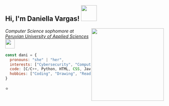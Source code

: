 <h2> Hi, I'm Daniella Vargas! <img src="https://media.giphy.com/media/mGcNjsfWAjY5AEZNw6/giphy.gif" width="50"></h2>
<img align='right' src="https://art.pixilart.com/sr2712ab0b35ecd.gif" width="230">
<p><em>Computer Science sophomore at <a href="https://www.upc.edu.pe/en/">Peruvian University of Applied Sciences </a><img src="https://media.giphy.com/media/fYSnHlufseco8Fh93Z/giphy.gif" width="30"></br>
</em></p>

```javascript
const dani = {
  pronouns: "she" | "her",
  interests: ["Cybersecurity", "Computer Architecture"],
  code: [C/C++, Python, HTML, CSS, JavaScript, VBScript],
  hobbies: ["Coding", "Drawing", "Reading", "Baking"]
}
```
⭐

<!---
idaniellavargas/idaniellavargas is a ✨ special ✨ repository because its `README.md` (this file) appears on your GitHub profile.
You can click the Preview link to take a look at your changes.
--->
